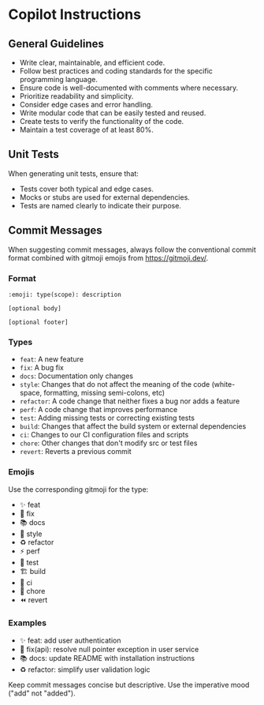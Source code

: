# Copilot Instructions

## General Guidelines
- Write clear, maintainable, and efficient code.
- Follow best practices and coding standards for the specific programming language.
- Ensure code is well-documented with comments where necessary.
- Prioritize readability and simplicity.
- Consider edge cases and error handling.
- Write modular code that can be easily tested and reused.
- Create tests to verify the functionality of the code.
- Maintain a test coverage of at least 80%.

## Unit Tests

When generating unit tests, ensure that:
- Tests cover both typical and edge cases.
- Mocks or stubs are used for external dependencies.
- Tests are named clearly to indicate their purpose.

## Commit Messages

When suggesting commit messages, always follow the conventional commit format combined with gitmoji emojis from https://gitmoji.dev/.

### Format
```TXT
:emoji: type(scope): description

[optional body]

[optional footer]
```

### Types
- `feat`: A new feature
- `fix`: A bug fix
- `docs`: Documentation only changes
- `style`: Changes that do not affect the meaning of the code (white-space, formatting, missing semi-colons, etc)
- `refactor`: A code change that neither fixes a bug nor adds a feature
- `perf`: A code change that improves performance
- `test`: Adding missing tests or correcting existing tests
- `build`: Changes that affect the build system or external dependencies
- `ci`: Changes to our CI configuration files and scripts
- `chore`: Other changes that don't modify src or test files
- `revert`: Reverts a previous commit

### Emojis
Use the corresponding gitmoji for the type:
- ✨ feat
- 🐛 fix
- 📚 docs
- 💎 style
- ♻️ refactor
- ⚡ perf
- 🧪 test
- 🏗️ build
- 👷 ci
- 🧹 chore
- ⏪ revert

### Examples
- ✨ feat: add user authentication
- 🐛 fix(api): resolve null pointer exception in user service
- 📚 docs: update README with installation instructions
- ♻️ refactor: simplify user validation logic

Keep commit messages concise but descriptive. Use the imperative mood ("add" not "added").